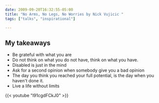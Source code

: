 ```yaml
--- 
date: 2009-09-20T16:32:55-05:00
title: "No Arms, No Legs, No Worries by Nick Vujicic "
tags: ["talks", "inspirational"]

---
```


## My takeaways

- Be grateful with what you are
- Do not think on what you do not have, think on what you have.
- Disabled is just in the mind
- Ask for a second opinion when somebody give you a bad opinion
- The day you think you reached your full potential, is the day when you haven't done it.
- Live a life without limits

{{< youtube "l91cgdFCkJ0" >}}